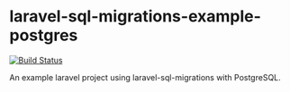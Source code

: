 # laravel-sql-migrations-example-postgres

[![Build Status](https://travis-ci.com/pmatseykanets/laravel-sql-migrations-example-postgres.svg?branch=master)](https://travis-ci.com/pmatseykanets/laravel-sql-migrations-example-postgres)

An example laravel project using laravel-sql-migrations with PostgreSQL.